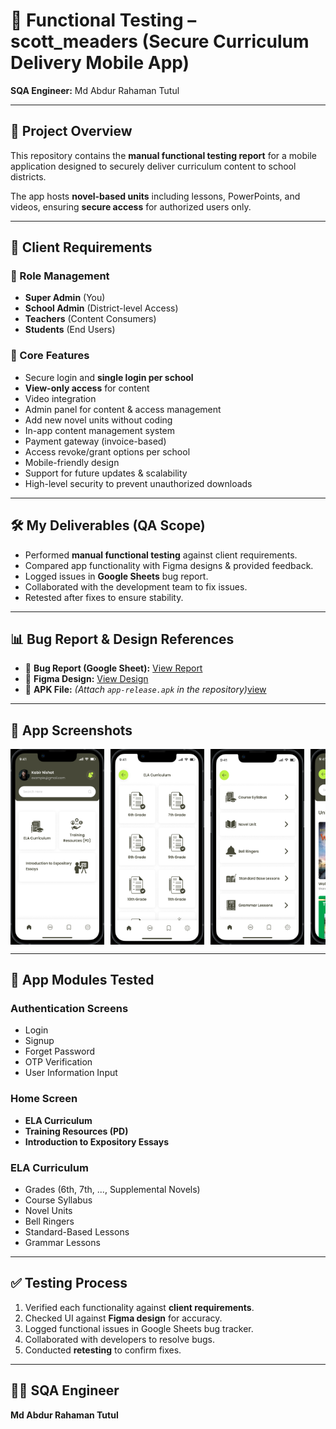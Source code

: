 # 📱 Functional Testing – scott_meaders (Secure Curriculum Delivery Mobile App)

**SQA Engineer:** Md Abdur Rahaman Tutul  

---

## 📌 Project Overview
This repository contains the **manual functional testing report** for a mobile application designed to securely deliver curriculum content to school districts.  

The app hosts **novel-based units** including lessons, PowerPoints, and videos, ensuring **secure access** for authorized users only.

---

## 🏫 Client Requirements

### 🎯 Role Management
- **Super Admin** (You)
- **School Admin** (District-level Access)
- **Teachers** (Content Consumers)
- **Students** (End Users)

### 📂 Core Features
- Secure login and **single login per school**  
- **View-only access** for content  
- Video integration  
- Admin panel for content & access management  
- Add new novel units without coding  
- In-app content management system  
- Payment gateway (invoice-based)  
- Access revoke/grant options per school  
- Mobile-friendly design  
- Support for future updates & scalability  
- High-level security to prevent unauthorized downloads  

---

## 🛠 My Deliverables (QA Scope)
- Performed **manual functional testing** against client requirements.  
- Compared app functionality with Figma designs & provided feedback.  
- Logged issues in **Google Sheets** bug report.  
- Collaborated with the development team to fix issues.  
- Retested after fixes to ensure stability.  

---

## 📊 Bug Report & Design References
- 📄 **Bug Report (Google Sheet):** [View Report](https://docs.google.com/spreadsheets/d/1ovpwm7ZRdg2rUhDwF6Qaei5e3hdDaR7kknwayQOOp-I/edit?usp=sharing)  
- 🎨 **Figma Design:** [View Design](https://www.figma.com/design/4rJN8enXZV1rurtFDzsYL5/scott_meaders---WpDesign7-----FO4276B5956C8?node-id=1-6&p=f&t=ly0oRgMaFeIFCivc-0)  
- 📱 **APK File:** *(Attach `app-release.apk` in the repository)*[view](https://github.com/abdurtutul/scott_meaders-functional-testing/blob/main/app-release.apk)  

---

## 📸 App Screenshots
<div style="display: flex; overflow-x: auto; gap: 10px;">
  <img src="screenshots/1.png" width="150">
  <img src="screenshots/2.png" width="150">
  <img src="screenshots/3.png" width="150">
  <img src="screenshots/4.png" width="150">
  <img src="screenshots/5.png" width="150">
  <img src="screenshots/6.png" width="150">
  <img src="screenshots/7.png" width="150">
</div>

---

## 📂 App Modules Tested

### **Authentication Screens**
- Login
- Signup
- Forget Password
- OTP Verification
- User Information Input  

### **Home Screen**
- **ELA Curriculum**
- **Training Resources (PD)**
- **Introduction to Expository Essays**

### **ELA Curriculum**
- Grades (6th, 7th, ..., Supplemental Novels)
- Course Syllabus
- Novel Units
- Bell Ringers
- Standard-Based Lessons
- Grammar Lessons

---

## ✅ Testing Process
1. Verified each functionality against **client requirements**.
2. Checked UI against **Figma design** for accuracy.
3. Logged functional issues in Google Sheets bug tracker.
4. Collaborated with developers to resolve bugs.
5. Conducted **retesting** to confirm fixes.

---

## 👨‍💻 SQA Engineer
**Md Abdur Rahaman Tutul**  
